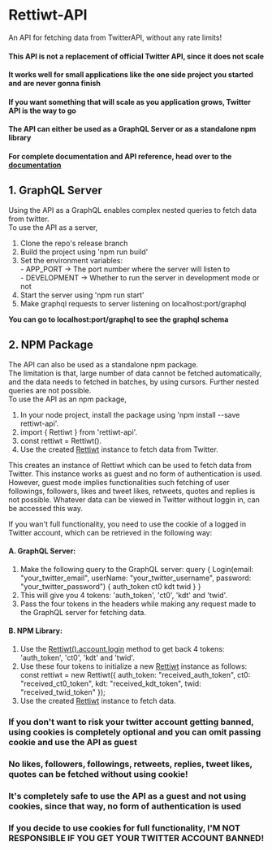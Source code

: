 # Rettiwt-API
An API for fetching data from TwitterAPI, without any rate limits!

#### **This API is not a replacement of official Twitter API, since it does not scale**  
#### **It works well for small applications like the one side project you started and are never gonna finish**  
#### **If you want something that will scale as you application grows, Twitter API is the way to go**  

#### **The API can either be used as a GraphQL Server or as a standalone npm library**

#### **For complete documentation and API reference, head over to the [documentation](https://rishikant181.github.io/Rettiwt-API/)**

## 1. GraphQL Server
Using the API as a GraphQL enables complex nested queries to fetch data from twitter.  
To use the API as a server,

1.  Clone the repo's release branch
2.  Build the project using 'npm run build'  
3.  Set the environment variables:  
        -   APP_PORT -> The port number where the server will listen to  
        -   DEVELOPMENT -> Whether to run the server in development mode or not  
4.  Start the server using 'npm run start'  
5.  Make graphql requests to server listening on localhost:port/graphql

**You can go to localhost:port/graphql to see the graphql schema**

## 2. NPM Package
The API can also be used as a standalone npm package.  
The limitation is that, large number of data cannot be fetched automatically, and the data needs to fetched in batches, by using cursors.
Further nested queries are not possible.  
To use the API as an npm package,

1.  In your node project, install the package using 'npm install --save rettiwt-api'.  
2.  import { Rettiwt } from 'rettiwt-api'.  
3.  const rettiwt = Rettiwt().  
4.  Use the created [Rettiwt](https://rishikant181.github.io/Rettiwt-API/functions/Rettiwt.html) instance to fetch data from Twitter.  

This creates an instance of Rettiwt which can be used to fetch data from Twitter. This instance works as guest and no form of authentication is used. However, guest mode implies functionalities such fetching of user followings, followers, likes and tweet likes, retweets, quotes and replies is not possible. Whatever data can be viewed in Twitter without loggin in, can be accessed this way.  

If you wan't full functionality, you need to use the cookie of a logged in Twitter account, which can be retrieved in the following way:

#### A. GraphQL Server:
1.  Make the following query to the GraphQL server:
        query {
                Login(email: "your_twitter_email", userName: "your_twitter_username", password: "your_twitter_password") {
                        auth_token
                        ct0
                        kdt
                        twid
                }
        }
1.  This will give you 4 tokens: 'auth_token', 'ct0', 'kdt' and 'twid'.
2.  Pass the four tokens in the headers while making any request made to the GraphQL server for fetching data.

#### B. NPM Library:
1.  Use the [Rettiwt().account.login](https://rishikant181.github.io/Rettiwt-API/classes/AccountService.html#login) method to get back 4 tokens: 'auth_token', 'ct0', 'kdt' and 'twid'.
2.  Use these four tokens to initialize a new [Rettiwt](https://rishikant181.github.io/Rettiwt-API/functions/Rettiwt.html) instance as follows:
        const rettiwt = new Rettiwt({
                auth_token: "received_auth_token",
                ct0: "received_ct0_token",
                kdt: "received_kdt_token",
                twid: "received_twid_token"
        });
3.  Use the created [Rettiwt](https://rishikant181.github.io/Rettiwt-API/functions/Rettiwt.html) instance to fetch data.

### **If you don't want to risk your twitter account getting banned, using cookies is completely optional and you can omit passing cookie and use the API as guest**  
### **No likes, followers, followings, retweets, replies, tweet likes, quotes can be fetched without using cookie!**  
### **It's completely safe to use the API as a guest and not using cookies, since that way, no form of authentication is used**
### **If you decide to use cookies for full functionality, I'M NOT RESPONSIBLE IF YOU GET YOUR TWITTER ACCOUNT BANNED!**
